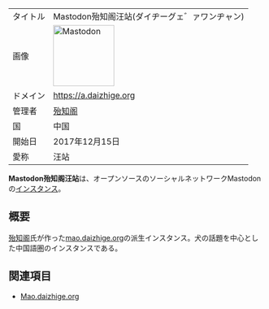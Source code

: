 <div>

|          |                                                                                                                                                                                                                                                                                                        |
|----------|--------------------------------------------------------------------------------------------------------------------------------------------------------------------------------------------------------------------------------------------------------------------------------------------------------|
| タイトル | Mastodon殆知阁汪站(ダイヂーグェ゛ァワンヂャン)                                                                                                                                                                                                                                                         |
| 画像     | [<img src="/images/thumb/0/00/Mastodon_logo.png/120px-Mastodon_logo.png" srcset="/images/thumb/0/00/Mastodon_logo.png/180px-Mastodon_logo.png 1.5x, /images/0/00/Mastodon_logo.png 2x" width="120" height="120" alt="Mastodon" />](/%E3%83%95%E3%82%A1%E3%82%A4%E3%83%AB:Mastodon_logo.png "Mastodon") |
| ドメイン | <a href="https://a.daizhige.org" rel="nofollow">https://a.daizhige.org</a>                                                                                                                                                                                                                             |
| 管理者   | <a href="https://a.daizhige.org/@daizhige" rel="nofollow">殆知阁</a>                                                                                                                                                                                                                                   |
| 国       | 中国                                                                                                                                                                                                                                                                                                   |
| 開始日   | 2017年12月15日                                                                                                                                                                                                                                                                                         |
| 愛称     | 汪站                                                                                                                                                                                                                                                                                                   |

**Mastodon殆知阁汪站**は、オープンソースのソーシャルネットワークMastodonの[インスタンス](/%E3%82%A4%E3%83%B3%E3%82%B9%E3%82%BF%E3%83%B3%E3%82%B9 "インスタンス")。

## 概要

<a href="https://mao.daizhige.org/@daizhige" rel="nofollow">殆知阁</a>氏が作った<a href="https://mao.daizhige.org" rel="nofollow">mao.daizhige.org</a>の派生インスタンス。犬の話題を中心とした中国語圏のインスタンスである。

## 関連項目

-   [Mao.daizhige.org](/Mao.daizhige.org "Mao.daizhige.org")

</div>
